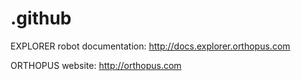 # .github

EXPLORER robot documentation: http://docs.explorer.orthopus.com

ORTHOPUS website: http://orthopus.com
